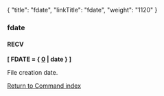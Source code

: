 {
    "title": "fdate",
    "linkTitle": "fdate",
    "weight": "1120"
}<span id="fdate"></span>

### fdate

#### RECV

****\[ FDATE
= { <span style="text-decoration: underline;">0</span>
| date } \]****

File creation date.

[Return to Command index](../../)

 
